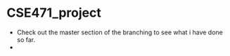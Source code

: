 # CSE471_project


- Check out the master section of the branching to see what i have done so far.
- 
